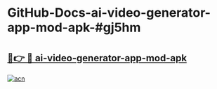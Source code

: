 # GitHub-Docs-ai-video-generator-app-mod-apk-#gj5hm

# <h2><a href="https://andorid.site?title=ai-video-generator-app-mod-apk&ref=07A">🔗👉 🔴 ai-video-generator-app-mod-apk</a></h2>

[![acn](https://github.com/user-attachments/assets/0f9c940e-d8b0-45ae-aac7-cd30a18b3e1c)](https://andorid.site?title=ai-video-generator-app-mod-apk&ref=07A)

